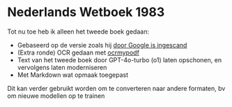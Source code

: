 # Nederlands Wetboek 1983

Tot nu toe heb ik alleen het tweede boek gedaan:
- Gebaseerd op de versie zoals hij [door Google is ingescand](https://books.google.nl/books?id=OU_iAAAAMAAJ&pg=PP9#v=onepage&q&f=false)
- (Extra ronde) OCR gedaan met [ocrmypodf](https://ocrmypdf.readthedocs.io/en/latest/)
- Text van het tweede boek door GPT-4o-turbo (o1) laten opschonen, en vervolgens laten moderniseren
- Met Markdown wat opmaak toegepast

Dit kan verder gebruikt worden om te converteren naar andere formaten, bv om nieuwe modellen op te trainen
